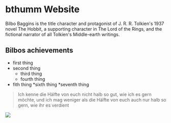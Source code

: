 # bthumm Website

Bilbo Baggins is the title character and protagonist of J. R. R. Tolkien's 1937 novel The Hobbit, a supporting character in The Lord of the Rings, and the fictional narrator of all Tolkien's Middle-earth writings.

## Bilbos achievements
* first thing
* second thing
	* third thing
	* fourth thing
* fith thing
	*sixth thing
		*seventh thing

> Ich kenne die Hälfte von euch nicht halb so gut, wie ich es gern möchte, und ich mag weniger als die Hälfte von euch auch nur halb so gern, wie ihr es verdient		

<img src="https://www.gamersglobal.de/sites/gamersglobal.de/files/imagecache/news_600fixed/news/teaser/346/Bilbo.jpg"/>


